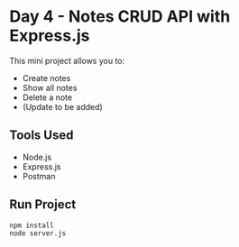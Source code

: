 # Day 4 - Notes CRUD API with Express.js

This mini project allows you to:
- Create notes
- Show all notes
- Delete a note
- (Update to be added)

## Tools Used
- Node.js
- Express.js
- Postman

## Run Project

```bash
npm install
node server.js
